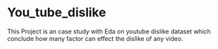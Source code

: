 # You_tube_dislike
This Project is an case study with Eda on youtube dislike dataset which conclude how many factor can effect the dislike of any video.
